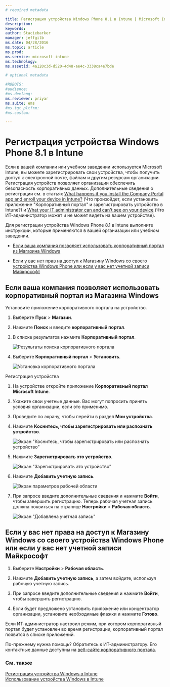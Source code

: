 ```yaml
---
# required metadata

title: Регистрация устройства Windows Phone 8.1 в Intune | Microsoft Intune
description:
keywords:
author: Staciebarker
manager: jeffgilb
ms.date: 04/28/2016
ms.topic: article
ms.prod:
ms.service: microsoft-intune
ms.technology:
ms.assetid: 4a120c3d-d520-4d48-ae4c-3338ca4e7bde

# optional metadata

#ROBOTS:
#audience:
#ms.devlang:
ms.reviewer: priyar
ms.suite: ems
#ms.tgt_pltfrm:
#ms.custom:

---
```



# Регистрация устройства Windows Phone 8.1 в Intune

Если в вашей компании или учебном заведении используется Microsoft Intune, вы можете зарегистрировать свои устройства, чтобы получить доступ к электронной почте, файлам и другим ресурсам организации. Регистрация устройств позволяет организации обеспечить безопасность корпоративных данных. Дополнительные сведения о регистрации см. в статьях [What happens if you install the Company Portal app and enroll your device in Intune?](what-happens-if-you-install-the-company-portal-app-and-enroll-your-device-in-intune-windows.md) (Что произойдет, если установить приложение "Корпоративный портал" и зарегистрировать устройство в Intune?) и [What your IT administrator can and can't see on your device](what-can-your-it-administrator-see-when-you-enroll-your-device-in-intune-windows.md) (Что ИТ-администратор может и не может видеть на вашем устройстве).


Для регистрации устройства Windows Phone 8.1 в Intune выполните инструкции, которые применяются в вашей организации или учебном заведении.

-   [Если ваша компания позволяет использовать корпоративный портал из Магазина Windows](#if-your-company-lets-you-use-the-company-portal-from-the-windows-store)

-   [Если у вас нет прав на доступ к Магазину Windows со своего устройства Windows Phone или если у вас нет учетной записи Майкрософт](#if-you-are-not-allowed-to-access-the-windows-store-from-your-windows-phone-or-if-you-do-not-have-a-microsoft-account)

## Если ваша компания позволяет использовать корпоративный портал из Магазина Windows
Установите приложение корпоративного портала на устройство.

1.  Выберите **Пуск** &gt; **Магазин**.

2.  Нажмите **Поиск** и введите **корпоративный портал**.

3.  В списке результатов нажмите **Корпоративный портал**.

    ![Результаты поиска корпоративного портала](./media/WP81-1-CP-search-store-v2.png)

4.  Выберите **Корпоративный портал** &gt; **Установить**.

    ![Установка корпоративного портала](./media/WP81-2-CP-install-v2.png)

Регистрация устройства

1.  На устройстве откройте приложение **Корпоративный портал Microsoft Intune**.

2.  Укажите свои учетные данные. Вас могут попросить принять условия организации, если это применимо.

3.  Проведите по экрану, чтобы перейти в раздел **Мои устройства**.

4.  Нажмите **Коснитесь, чтобы зарегистрировать или распознать устройство**.

    ![Экран "Коснитесь, чтобы зарегистрировать или распознать устройство"](./media/WP81-enroll-1-swipe-my-devices.png)

5.  Нажмите **Зарегистрировать это устройство**.

    ![Экран "Зарегистрировать это устройство"](./media/WP81-enroll-2-enroll-this-device.png)

6.  Нажмите **Добавить учетную запись**.

    ![Экран параметров рабочей области](./media/WP81-enroll-3-workplace-add-acct.png)

7.  При запросе введите дополнительные сведения и нажмите **Войти**, чтобы завершить регистрацию. Теперь рабочая учетная запись должна появиться на странице **Настройки** &gt; **Рабочая область**.

    ![Экран "Добавлена учетная запись"](./media/WP81-enroll-4-account-added.png)

## Если у вас нет права на доступ к Магазину Windows со своего устройства Windows Phone или если у вас нет учетной записи Майкрософт

1.  Выберите **Настройки** &gt; **Рабочая область**.

2.  Нажмите **Добавить учетную запись**, а затем войдите, используя рабочую учетную запись.

3.  При запросе введите дополнительные сведения и нажмите **Войти**, чтобы завершить регистрацию.

4.  Если будет предложено установить приложение или концентратор организации, установите необходимые флажки и нажмите **Готово**.

Если ИТ-администратор настроил режим, при котором корпоративный портал будет установлен во время регистрации, корпоративный портал появится в списке приложений.

По-прежнему нужна помощь? Обратитесь к ИТ-администратору. Его контактные данные доступны на [веб-сайте корпоративного портала](http://portal.manage.microsoft.com).

### См. также
[Регистрация устройства Windows в Intune](enroll-your-device-in-intune-windows.md)</br>
[Использование устройства Windows в Intune](using-your-windows-device-with-intune.md)



<!--HONumber=Jun16_HO2-->


